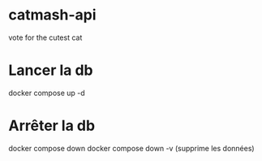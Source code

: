 # catmash-api
vote for the cutest cat

# Lancer la db
docker compose up -d

# Arrêter la db
docker compose down
docker compose down -v (supprime les données)